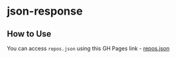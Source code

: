 # json-response

## How to Use

You can access `repos.json` using this GH Pages link - [repos.json](https://pages.github.com/firehawk07/json-response/json/repos.json)

